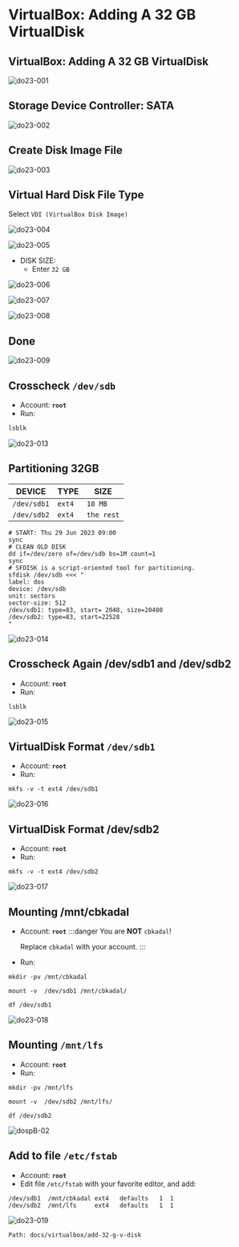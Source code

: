 # VirtualBox: Adding A 32 GB VirtualDisk


## VirtualBox: Adding A 32 GB VirtualDisk


![do23-001](/img/legacy/do23-001.jpg)

## Storage Device Controller: SATA


![do23-002](/img/legacy/do23-002.jpg)

## Create Disk Image File


![do23-003](/img/legacy/do23-003.jpg)

## Virtual Hard Disk File Type
Select `VDI (VirtualBox Disk Image)`


![do23-004](/img/legacy/do23-004.jpg)


![do23-005](/img/legacy/do23-005.jpg)


* DISK SIZE: 
  * Enter `32 GB`

![do23-006](/img/legacy/do23-006.jpg)


![do23-007](/img/legacy/do23-007.jpg)


![do23-008](/img/legacy/do23-008.jpg)

## Done


![do23-009](/img/legacy/do23-009.jpg)

## Crosscheck `/dev/sdb`

* Account: **`root`**
* Run:

```bash
lsblk
```

![do23-013](/img/legacy/do23-013.jpg)

## Partitioning 32GB

| DEVICE    | TYPE | SIZE     |
| --------- | ---- | -------- |
| `/dev/sdb1` | `ext4` | `10 MB`    |
| `/dev/sdb2` | `ext4` | `the rest` |


```
# START: Thu 29 Jun 2023 09:00
sync
# CLEAN OLD DISK
dd if=/dev/zero of=/dev/sdb bs=1M count=1
sync
# SFDISK is a script-oriented tool for partitioning.
sfdisk /dev/sdb <<< "
label: dos
device: /dev/sdb
unit: sectors
sector-size: 512
/dev/sdb1: type=83, start= 2048, size=20480
/dev/sdb2: type=83, start=22528
"
```


![do23-014](/img/legacy/do23-014.jpg)

## Crosscheck Again /dev/sdb1 and /dev/sdb2

* Account: **`root`**
* Run:

```
lsblk
```


![do23-015](/img/legacy/do23-015.jpg)


## VirtualDisk Format `/dev/sdb1`

* Account: **`root`**
* Run:

```
mkfs -v -t ext4 /dev/sdb1
```


![do23-016](/img/legacy/do23-016.jpg)


## VirtualDisk Format /dev/sdb2

* Account: **`root`**
* Run:

```
mkfs -v -t ext4 /dev/sdb2

```


![do23-017](/img/legacy/do23-017.jpg)

## Mounting /mnt/cbkadal

* Account: **`root`**
:::danger
  You are **NOT** `cbkadal`!
  
  Replace `cbkadal` with your account.
:::
* Run:

```
mkdir -pv /mnt/cbkadal

mount -v  /dev/sdb1 /mnt/cbkadal/

df /dev/sdb1
```


![do23-018](/img/legacy/do23-018.jpg)

## Mounting `/mnt/lfs`

* Account: **`root`**
* Run:

```
mkdir -pv /mnt/lfs

mount -v  /dev/sdb2 /mnt/lfs/

df /dev/sdb2
```

![dospB-02](/img/legacy/dospB-02.jpg)

## Add to file `/etc/fstab`

* Account: **`root`**
* Edit file `/etc/fstab` with your favorite editor, and add:

```
/dev/sdb1  /mnt/cbkadal ext4   defaults   1  1
/dev/sdb2  /mnt/lfs     ext4   defaults   1  1
```


![do23-019](/img/legacy/do23-019.jpg)

```
Path: docs/virtualbox/add-32-g-v-disk
```